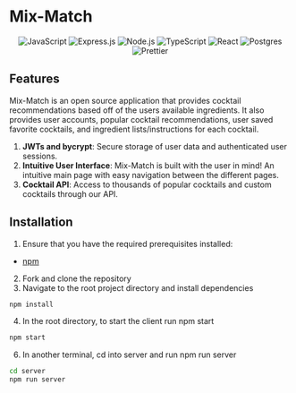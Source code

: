 # Mix-Match

<div align="center" width="100%">

![JavaScript](https://img.shields.io/badge/javascript-%23323330.svg?style=for-the-badge&logo=javascript&logoColor=%23F7DF1E)
![Express.js](https://img.shields.io/badge/express.js-%23404d59.svg?style=for-the-badge&logo=express&logoColor=%2361DAFB)
![Node.js](https://img.shields.io/badge/node.js-6DA55F?style=for-the-badge&logo=node.js&logoColor=white)
![TypeScript](https://img.shields.io/badge/TypeScript-007ACC?style=for-the-badge&logo=typescript&logoColor=white)
![React](https://img.shields.io/badge/React-20232A?style=for-the-badge&logo=react&logoColor=61DAFB)
![Postgres](https://img.shields.io/badge/postgres-%23316192.svg?style=for-the-badge&logo=postgresql&logoColor=white)
![Prettier](https://img.shields.io/badge/prettier-1A2C34?style=for-the-badge&logo=prettier&logoColor=F7BA3E)


</div>

##  Features
Mix-Match is an open source application that provides cocktail recommendations based off of the users available ingredients. 
It also provides user accounts, popular cocktail recommendations, user saved favorite cocktails, and ingredient lists/instructions for each cocktail.

1. **JWTs and bycrypt**: Secure storage of user data and authenticated user sessions.
2. **Intuitive User Interface**: Mix-Match is built with the user in mind! An intuitive main page with easy navigation between the different pages.
3. **Cocktail API**: Access to thousands of popular cocktails and custom cocktails through our API.

## Installation
1. Ensure that you have the required prerequisites installed:
  - [npm](https://www.npmjs.com/)
2. Fork and clone the repository
3. Navigate to the root project directory and install dependencies
```bash
npm install
```
4. In the root directory, to start the client run npm start
```bash
npm start
```
6. In another terminal, cd into server and run npm run server
```bash
cd server
npm run server
```
